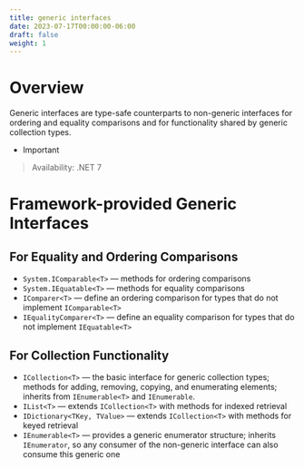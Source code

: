 ```yaml
---
title: generic interfaces
date: 2023-07-17T00:00:00-06:00
draft: false
weight: 1
---
```


# Overview
Generic interfaces are type-safe counterparts to non-generic interfaces for ordering and equality comparisons and for functionality shared by generic collection types.
- > [!IMPORTANT]
> Availability: .NET 7

# Framework-provided Generic Interfaces
## For Equality and Ordering Comparisons
- `System.IComparable<T>` — methods for ordering comparisons
- `System.IEquatable<T>` — methods for equality comparisons
- `IComparer<T>` — define an ordering comparison for types that do not implement `IComparable<T>`
- `IEqualityComparer<T>` — define an equality comparison for types that do not implement `IEquatable<T>`

## For Collection Functionality
- `ICollection<T>` — the basic interface for generic collection types; methods for adding, removing, copying, and enumerating elements; inherits from `IEnumerable<T>` and `IEnumerable`.
- `IList<T>` — extends `ICollection<T>` with methods for indexed retrieval
- `IDictionary<TKey, TValue>` — extends `ICollection<T>` with methods for keyed retrieval
- `IEnumerable<T>` — provides a generic enumerator structure; inherits `IEnumerator`, so any consumer of the non-generic interface can also consume this generic one
